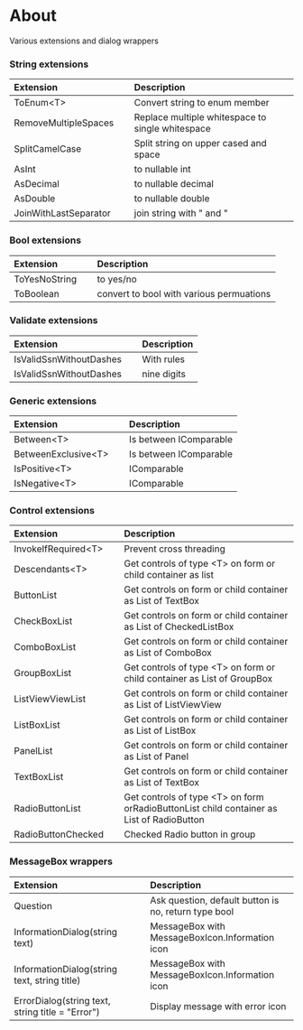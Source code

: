 ﻿# About

Various extensions and dialog wrappers

### String extensions

| Extension  | &nbsp; | Description  |
|:-------------|--|:---|
| ToEnum&lt;T&gt;  | &nbsp; | Convert string to enum member   |
| RemoveMultipleSpaces  | &nbsp; | Replace multiple whitespace to single whitespace   |
| SplitCamelCase  | &nbsp; | Split string on upper cased and space   |
| AsInt  | &nbsp; | to nullable int   |
| AsDecimal  | &nbsp; | to nullable decimal   |
| AsDouble  | &nbsp; | to nullable double   |
| JoinWithLastSeparator  | &nbsp; | join string with " and " |

### Bool extensions

| Extension  | &nbsp; | Description  |
|:-------------|--| :---|
| ToYesNoString  | &nbsp; | to yes/no |
| ToBoolean  | &nbsp; | convert to bool with various permuations |

### Validate extensions

| Extension  | &nbsp; | Description  |
|:-------------|--|:---|
| IsValidSsnWithoutDashes  | &nbsp; | With rules |
| IsValidSsnWithoutDashes  | &nbsp; | nine digits |


### Generic extensions

| Extension  | &nbsp; | Description  |
|:-------------|--|:---|
| Between&lt;T&gt;  | &nbsp; | Is between IComparable |
| BetweenExclusive&lt;T&gt;  | &nbsp; | Is between IComparable |
| IsPositive&lt;T&gt;  | &nbsp; | IComparable |
| IsNegative&lt;T&gt;  | &nbsp; | IComparable |


### Control extensions

| Extension  | &nbsp; | Description  |
|:-------------|--|:---|
| InvokeIfRequired&lt;T&gt;  | &nbsp; | Prevent cross threading |
| Descendants&lt;T&gt;  | &nbsp; | Get controls of type &lt;T&gt; on form or child container as list |
| ButtonList  | &nbsp; | Get controls on form or child container as List of TextBox |
| CheckBoxList  | &nbsp; | Get controls on form or child container as List of CheckedListBox |
| ComboBoxList  | &nbsp; | Get controls  on form or child container as List of ComboBox |
| GroupBoxList  | &nbsp; | Get controls of type &lt;T&gt; on form or child container as List of GroupBox |
| ListViewViewList  | &nbsp; | Get controls on form or child container as List of ListViewView |
| ListBoxList  | &nbsp; | Get controls  on form or child container as List of ListBox |
| PanelList  | &nbsp; | Get controls  on form or child container as List of Panel |
| TextBoxList  | &nbsp; | Get controls on form or child container as List of TextBox |
| RadioButtonList  | &nbsp; | Get controls of type &lt;T&gt; on form orRadioButtonList child container as List of RadioButton |
| RadioButtonChecked  | &nbsp; | Checked Radio button in group |


### MessageBox wrappers

| Extension  | &nbsp; | Description  |
|:-------------|--|:---|
| Question  | &nbsp; | Ask question, default button is no, return type bool |
| InformationDialog(string text)  | &nbsp; | MessageBox with MessageBoxIcon.Information icon  |
| InformationDialog(string text, string title)  | &nbsp; | MessageBox with MessageBoxIcon.Information icon  |
| ErrorDialog(string text, string title = "Error")  | &nbsp; | Display message with error icon |

